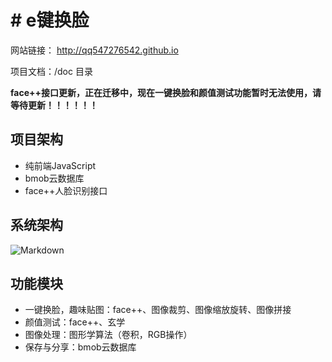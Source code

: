 # # e键换脸

网站链接： http://qq547276542.github.io

项目文档：/doc 目录

**face++接口更新，正在迁移中，现在一键换脸和颜值测试功能暂时无法使用，请等待更新！！！！！！**

## 项目架构

- 纯前端JavaScript
- bmob云数据库
- face++人脸识别接口

## 系统架构

![Markdown](http://i1.bvimg.com/627416/721ab6e46183322c.png)

## 功能模块

- 一键换脸，趣味贴图：face++、图像裁剪、图像缩放旋转、图像拼接
- 颜值测试：face++、玄学
- 图像处理：图形学算法（卷积，RGB操作）
- 保存与分享：bmob云数据库
